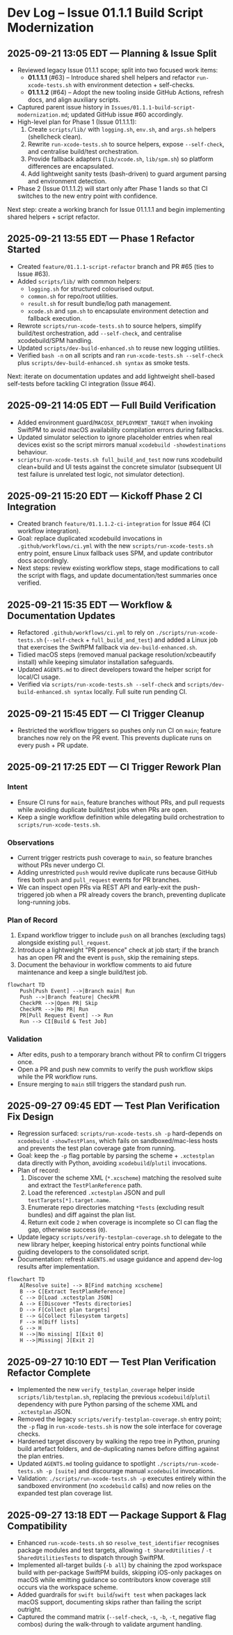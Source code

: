 # Dev Log – Issue 01.1.1 Build Script Modernization

## 2025-09-21 13:05 EDT — Planning & Issue Split
- Reviewed legacy Issue 01.1.1 scope; split into two focused work items:
  - **01.1.1.1** (#63) – Introduce shared shell helpers and refactor `run-xcode-tests.sh` with environment detection + self-checks.
  - **01.1.1.2** (#64) – Adopt the new tooling inside GitHub Actions, refresh docs, and align auxiliary scripts.
- Captured parent issue history in `Issues/01.1.1-build-script-modernization.md`; updated GitHub issue #60 accordingly.
- High-level plan for Phase 1 (Issue 01.1.1.1):
  1. Create `scripts/lib/` with `logging.sh`, `env.sh`, and `args.sh` helpers (shellcheck clean).
  2. Rewrite `run-xcode-tests.sh` to source helpers, expose `--self-check`, and centralise build/test orchestration.
  3. Provide fallback adapters (`lib/xcode.sh`, `lib/spm.sh`) so platform differences are encapsulated.
  4. Add lightweight sanity tests (bash-driven) to guard argument parsing and environment detection.
- Phase 2 (Issue 01.1.1.2) will start only after Phase 1 lands so that CI switches to the new entry point with confidence.

Next step: create a working branch for Issue 01.1.1.1 and begin implementing shared helpers + script refactor.

## 2025-09-21 13:55 EDT — Phase 1 Refactor Started
- Created `feature/01.1.1-script-refactor` branch and PR #65 (ties to Issue #63).
- Added `scripts/lib/` with common helpers:
  - `logging.sh` for structured colourised output.
  - `common.sh` for repo/root utilities.
  - `result.sh` for result bundle/log path management.
  - `xcode.sh` and `spm.sh` to encapsulate environment detection and fallback execution.
- Rewrote `scripts/run-xcode-tests.sh` to source helpers, simplify build/test orchestration, add `--self-check`, and centralise xcodebuild/SPM handling.
- Updated `scripts/dev-build-enhanced.sh` to reuse new logging utilities.
- Verified `bash -n` on all scripts and ran `run-xcode-tests.sh --self-check` plus `scripts/dev-build-enhanced.sh syntax` as smoke tests.

Next: iterate on documentation updates and add lightweight shell-based self-tests before tackling CI integration (Issue #64).

## 2025-09-21 14:05 EDT — Full Build Verification
- Added environment guard/`MACOSX_DEPLOYMENT_TARGET` when invoking SwiftPM to avoid macOS availability compilation errors during fallbacks.
- Updated simulator selection to ignore placeholder entries when real devices exist so the script mirrors manual `xcodebuild -showdestinations` behaviour.
- `scripts/run-xcode-tests.sh full_build_and_test` now runs xcodebuild clean+build and UI tests against the concrete simulator (subsequent UI test failure is unrelated test logic, not simulator detection).

## 2025-09-21 15:20 EDT — Kickoff Phase 2 CI Integration
- Created branch `feature/01.1.1.2-ci-integration` for Issue #64 (CI workflow integration).
- Goal: replace duplicated xcodebuild invocations in `.github/workflows/ci.yml` with the new `scripts/run-xcode-tests.sh` entry point, ensure Linux fallback uses SPM, and update contributor docs accordingly.
- Next steps: review existing workflow steps, stage modifications to call the script with flags, and update documentation/test summaries once verified.

## 2025-09-21 15:35 EDT — Workflow & Documentation Updates
- Refactored `.github/workflows/ci.yml` to rely on `./scripts/run-xcode-tests.sh` (`--self-check` + `full_build_and_test`) and added a Linux job that exercises the SwiftPM fallback via `dev-build-enhanced.sh`.
- Tidied macOS steps (removed manual package resolution/xcbeautify install) while keeping simulator installation safeguards.
- Updated `AGENTS.md` to direct developers toward the helper script for local/CI usage.
- Verified via `scripts/run-xcode-tests.sh --self-check` and `scripts/dev-build-enhanced.sh syntax` locally. Full suite run pending CI.

## 2025-09-21 15:45 EDT — CI Trigger Cleanup
- Restricted the workflow triggers so pushes only run CI on `main`; feature branches now rely on the PR event. This prevents duplicate runs on every push + PR update.

## 2025-09-21 17:25 EDT — CI Trigger Rework Plan

### Intent
- Ensure CI runs for `main`, feature branches without PRs, and pull requests while avoiding duplicate build/test jobs when PRs are open.
- Keep a single workflow definition while delegating build orchestration to `scripts/run-xcode-tests.sh`.

### Observations
- Current trigger restricts push coverage to `main`, so feature branches without PRs never undergo CI.
- Adding unrestricted `push` would revive duplicate runs because GitHub fires both `push` and `pull_request` events for PR branches.
- We can inspect open PRs via REST API and early-exit the push-triggered job when a PR already covers the branch, preventing duplicate long-running jobs.

### Plan of Record
1. Expand workflow trigger to include `push` on all branches (excluding tags) alongside existing `pull_request`.
2. Introduce a lightweight "PR presence" check at job start; if the branch has an open PR and the event is `push`, skip the remaining steps.
3. Document the behaviour in workflow comments to aid future maintenance and keep a single build/test job.

```mermaid
flowchart TD
    Push[Push Event] -->|Branch main| Run
    Push -->|Branch feature| CheckPR
    CheckPR -->|Open PR| Skip
    CheckPR -->|No PR| Run
    PR[Pull Request Event] --> Run
    Run --> CI[Build & Test Job]
```

### Validation
- After edits, push to a temporary branch without PR to confirm CI triggers once.
- Open a PR and push new commits to verify the push workflow skips while the PR workflow runs.
- Ensure merging to `main` still triggers the standard push run.

## 2025-09-27 09:45 EDT — Test Plan Verification Fix Design
- Regression surfaced: `scripts/run-xcode-tests.sh -p` hard-depends on `xcodebuild -showTestPlans`, which fails on sandboxed/mac-less hosts and prevents the test plan coverage gate from running.
- Goal: keep the `-p` flag portable by parsing the scheme + `.xctestplan` data directly with Python, avoiding `xcodebuild`/`plutil` invocations.
- Plan of record:
  1. Discover the scheme XML (`*.xcscheme`) matching the resolved suite and extract the `TestPlanReference` path.
  2. Load the referenced `.xctestplan` JSON and pull `testTargets[*].target.name`.
  3. Enumerate repo directories matching `*Tests` (excluding result bundles) and diff against the plan list.
  4. Return exit code `2` when coverage is incomplete so CI can flag the gap, otherwise success (`0`).
- Update legacy `scripts/verify-testplan-coverage.sh` to delegate to the new library helper, keeping historical entry points functional while guiding developers to the consolidated script.
- Documentation: refresh `AGENTS.md` usage guidance and append dev-log results after implementation.

```mermaid
flowchart TD
    A[Resolve suite] --> B[Find matching xcscheme]
    B --> C[Extract TestPlanReference]
    C --> D[Load .xctestplan JSON]
    A --> E[Discover *Tests directories]
    D --> F[Collect plan targets]
    E --> G[Collect filesystem targets]
    F --> H[Diff lists]
    G --> H
    H -->|No missing| I[Exit 0]
    H -->|Missing| J[Exit 2]
```

## 2025-09-27 10:10 EDT — Test Plan Verification Refactor Complete
- Implemented the new `verify_testplan_coverage` helper inside `scripts/lib/testplan.sh`, replacing the previous `xcodebuild`/`plutil` dependency with pure Python parsing of the scheme XML and `.xctestplan` JSON.
- Removed the legacy `scripts/verify-testplan-coverage.sh` entry point; the `-p` flag in `run-xcode-tests.sh` is now the sole interface for coverage checks.
- Hardened target discovery by walking the repo tree in Python, pruning build artefact folders, and de-duplicating names before diffing against the plan entries.
- Updated `AGENTS.md` tooling guidance to spotlight `./scripts/run-xcode-tests.sh -p [suite]` and discourage manual `xcodebuild` invocations.
- Validation: `./scripts/run-xcode-tests.sh -p` executes entirely within the sandboxed environment (no `xcodebuild` calls) and now relies on the expanded test plan coverage list.

## 2025-09-27 13:18 EDT — Package Support & Flag Compatibility
- Enhanced `run-xcode-tests.sh` so `resolve_test_identifier` recognises package modules and test targets, allowing `-t SharedUtilities` / `-t SharedUtilitiesTests` to dispatch through SwiftPM.
- Implemented all-target builds (`-b all`) by chaining the zpod workspace build with per-package SwiftPM builds, skipping iOS-only packages on macOS while emitting guidance so contributors know coverage still occurs via the workspace scheme.
- Added guardrails for `swift build`/`swift test` when packages lack macOS support, documenting skips rather than failing the script outright.
- Captured the command matrix (`--self-check`, `-s`, `-b`, `-t`, negative flag combos) during the walk-through to validate argument handling.
